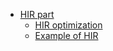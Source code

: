 * [HIR part](#hir-part)
  * [HIR optimization](#hir-optimization)
  * [Example of HIR](#example-of-hir)

